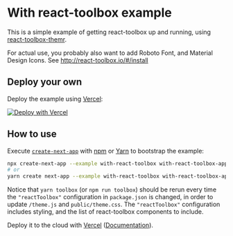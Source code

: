 # With react-toolbox example

This is a simple example of getting react-toolbox up and running, using [react-toolbox-themr](https://github.com/react-toolbox/react-toolbox-themr).

For actual use, you probably also want to add Roboto Font, and Material Design Icons. See <http://react-toolbox.io/#/install>

## Deploy your own

Deploy the example using [Vercel](https://vercel.com):

[![Deploy with Vercel](https://vercel.com/button)](https://vercel.com/new/git/external?repository-url=https://github.com/vercel/next.js/tree/canary/examples/with-react-toolbox&project-name=with-react-toolbox&repository-name=with-react-toolbox)

## How to use

Execute [`create-next-app`](https://github.com/vercel/next.js/tree/canary/packages/create-next-app) with [npm](https://docs.npmjs.com/cli/init) or [Yarn](https://yarnpkg.com/lang/en/docs/cli/create/) to bootstrap the example:

```bash
npx create-next-app --example with-react-toolbox with-react-toolbox-app
# or
yarn create next-app --example with-react-toolbox with-react-toolbox-app
```

Notice that `yarn toolbox` (or `npm run toolbox`) should be rerun every time the `"reactToolbox"` configuration in `package.json` is changed, in order to update `/theme.js` and `public/theme.css`. The `"reactToolbox"` configuration includes styling, and the list of react-toolbox components to include.

Deploy it to the cloud with [Vercel](https://vercel.com/new?utm_source=github&utm_medium=readme&utm_campaign=next-example) ([Documentation](https://nextjs.org/docs/deployment)).

